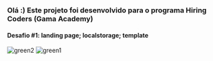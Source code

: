 ### Olá :) Este projeto foi desenvolvido para o programa Hiring Coders (Gama Academy)
#### Desafio #1: landing page; localstorage; template
![green2](https://user-images.githubusercontent.com/72772467/126078063-d673adfe-a167-4165-8a15-8f14d360eeb4.png)
![green1](https://user-images.githubusercontent.com/72772467/126076122-34290d3e-8b06-4c15-b2ba-1042878c6898.png)

